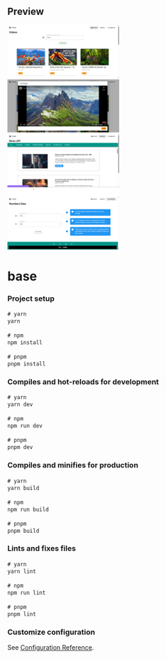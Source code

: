 ## Preview

<img src="src/assets/Screenshot 2023-08-11 180845.png" width="50%">
<img src="src/assets/Screenshot 2023-08-11 181005.png" width="50%">
<img src="src/assets/Screenshot 2023-08-11 175225.png" width="50%">
<img src="src/assets/Screenshot 2023-08-11 175537.png" width="50%">


# base

### Project setup

```
# yarn
yarn

# npm
npm install

# pnpm
pnpm install
```

### Compiles and hot-reloads for development

```
# yarn
yarn dev

# npm
npm run dev

# pnpm
pnpm dev
```

### Compiles and minifies for production

```
# yarn
yarn build

# npm
npm run build

# pnpm
pnpm build
```

### Lints and fixes files

```
# yarn
yarn lint

# npm
npm run lint

# pnpm
pnpm lint
```

### Customize configuration

See [Configuration Reference](https://vitejs.dev/config/).
